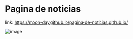 # Pagina de noticias


link: https://moon-day.github.io/pagina-de-noticias.github.io/
 
![image](https://github.com/Moon-Day/pagina-de-noticias.github.io/assets/97771245/8b25e19d-0aff-4a69-aa32-f72e1db51557)
